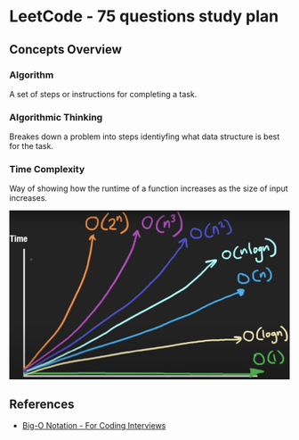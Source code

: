 # LeetCode - 75 questions study plan

## Concepts Overview

### Algorithm
A set of steps or instructions for completing a task.

### Algorithmic Thinking
Breakes down a problem into steps identiyfing what data structure is best for the task.

### Time Complexity
Way of showing how the runtime of a function increases as the size of input increases.

<img src="./docs/algorithmic-complexity.png">

## References
- [Big-O Notation - For Coding Interviews](https://www.youtube.com/watch?v=BgLTDT03QtU)
